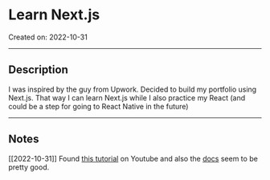 #  Learn Next.js
Created on: 2022-10-31

---

## Description

I was inspired by the guy from Upwork. Decided to build my portfolio using Next.js. That way I can learn Next.js while I also practice my React (and could be a step for going to React Native in the future)

----

## Notes

[[2022-10-31]]
Found [this tutorial](https://www.youtube.com/watch?v=9P8mASSREYM&list=PLC3y8-rFHvwgC9mj0qv972IO5DmD-H0ZH&ab_channel=Codevolution) on Youtube and also the [docs](https://nextjs.org/learn/foundations/about-nextjs) seem to be pretty good.


